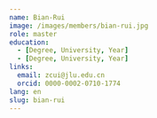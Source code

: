 ```yaml
---
name: Bian-Rui
image: /images/members/bian-rui.jpg
role: master
education:
  - [Degree, University, Year]
  - [Degree, University, Year]
links:
  email: zcui@jlu.edu.cn
  orcid: 0000-0002-0710-1774
lang: en
slug: bian-rui
---
```


